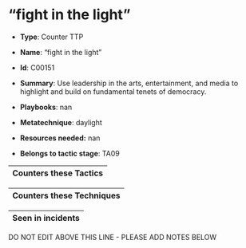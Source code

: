 # “fight in the light”

* **Type**: Counter TTP

* **Name**: “fight in the light”

* **Id**: C00151

* **Summary**: Use leadership in the arts, entertainment, and media to highlight and build on fundamental tenets of democracy.

* **Playbooks**: nan

* **Metatechnique**: daylight

* **Resources needed:** nan

* **Belongs to tactic stage**: TA09


| Counters these Tactics |
| ---------------------- |



| Counters these Techniques |
| ------------------------- |



| Seen in incidents |
| ----------------- |


DO NOT EDIT ABOVE THIS LINE - PLEASE ADD NOTES BELOW